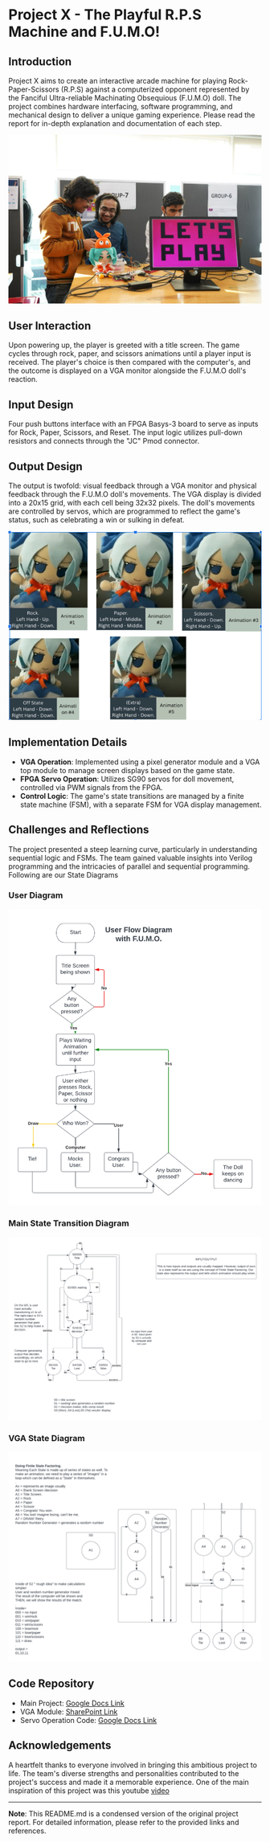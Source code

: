# Project X - The Playful R.P.S Machine and F.U.M.O!

## Introduction
Project X aims to create an interactive arcade machine for playing Rock-Paper-Scissors (R.P.S) against a computerized opponent represented by the Fanciful Ultra-reliable Machinating Obsequious (F.U.M.O) doll. The project combines hardware interfacing, software programming, and mechanical design to deliver a unique gaming experience. Please read the report for in-depth explanation and documentation of each step.

<p align="center">
  <img src="OtherStuff_Grading_Proposal/Images/Project_Exhibition.jpg" alt="Our Project Exhibition">
</p>

## User Interaction
Upon powering up, the player is greeted with a title screen. The game cycles through rock, paper, and scissors animations until a player input is received. The player's choice is then compared with the computer's, and the outcome is displayed on a VGA monitor alongside the F.U.M.O doll's reaction.

## Input Design
Four push buttons interface with an FPGA Basys-3 board to serve as inputs for Rock, Paper, Scissors, and Reset. The input logic utilizes pull-down resistors and connects through the "JC" Pmod connector.

## Output Design
The output is twofold: visual feedback through a VGA monitor and physical feedback through the F.U.M.O doll's movements. The VGA display is divided into a 20x15 grid, with each cell being 32x32 pixels. The doll's movements are controlled by servos, which are programmed to reflect the game's status, such as celebrating a win or sulking in defeat.

<p align="center">
  <img src="OtherStuff_Grading_Proposal/Images/Animation.png" alt="Animation Plan">
</p>

## Implementation Details
- **VGA Operation**: Implemented using a pixel generator module and a VGA top module to manage screen displays based on the game state.
- **FPGA Servo Operation**: Utilizes SG90 servos for doll movement, controlled via PWM signals from the FPGA.
- **Control Logic**: The game's state transitions are managed by a finite state machine (FSM), with a separate FSM for VGA display management.

## Challenges and Reflections
The project presented a steep learning curve, particularly in understanding sequential logic and FSMs. The team gained valuable insights into Verilog programming and the intricacies of parallel and sequential programming.
Following are our State Diagrams

### User Diagram
<p align="center">
  <img src="OtherStuff_Grading_Proposal/Images/UserDiagram.png" alt="UserDiagram">
</p>

### Main State Transition Diagram

<p align="center">
  <img src="OtherStuff_Grading_Proposal/Images/Main_State_Transition.png" alt="Main State Transition">
</p>

### VGA State Diagram
<p align="center">
  <img src="OtherStuff_Grading_Proposal/Images/VGA_State.png" alt="VGA State">
</p>


## Code Repository
- Main Project: [Google Docs Link](https://docs.google.com/document/d/1mMNt7o-MtOfh-CjJVZQpDK4PZY1l2mabpcyGlY5NrsM/edit?usp=sharing)
- VGA Module: [SharePoint Link](https://habibuniversity-my.sharepoint.com/:u:/g/personal/sh07554_st_habib_edu_pk/EbCuKKqbde9Bm5ovl7yC1DwBg1aKdRyJZMv9LzhKebBAeA?e=5baBAZ)
- Servo Operation Code: [Google Docs Link](https://docs.google.com/document/d/1ai2WHQsPWw-76Ts1HpeX_niGanEwe_eDRgd4QtKREF4/edit?usp=sharing)

## Acknowledgements
A heartfelt thanks to everyone involved in bringing this ambitious project to life. The team's diverse strengths and personalities contributed to the project's success and made it a memorable experience. One of the main inspiration of this project was this youtube [video](https://www.youtube.com/watch?v=Wpd5-Yd4p3M)

---

**Note**: This README.md is a condensed version of the original project report. For detailed information, please refer to the provided links and references.
